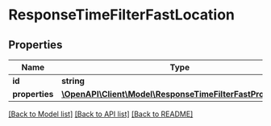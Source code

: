 # ResponseTimeFilterFastLocation

## Properties
Name | Type | Description | Notes
------------ | ------------- | ------------- | -------------
**id** | **string** |  | 
**properties** | [**\OpenAPI\Client\Model\ResponseTimeFilterFastProperties[]**](ResponseTimeFilterFastProperties.md) |  | 

[[Back to Model list]](../README.md#documentation-for-models) [[Back to API list]](../README.md#documentation-for-api-endpoints) [[Back to README]](../README.md)


